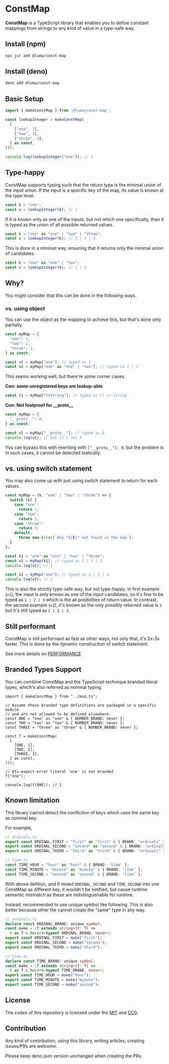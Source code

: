 # ConstMap

**ConstMap** is a TypeScript library that enables you to define constant mappings from strings to any kind of value in a type-safe way.

## Install (npm)

```sh
npx jsr add @luma/const-map
```

## Install (deno)

```sh
deno add @luma/const-map
```

## Basic Setup

```typescript
import { makeConstMap } from '@luma/const-map';

const lookupInteger = makeConstMap(
  [
    ["one", 1],
    ["two", 2],
    ["three", 3],
  ] as const,
)();

console.log(lookupInteger("one")); // 1
```

## Type-happy

ConstMap supports typing such that the return type is the minimal union of the input union.
If the input is a specific key of the map, its value is known at the type level.


```typescript
const k = "one";
const v = lookupInteger(k); // 1
```

If it is known only as one of the inputs, but not which one specifically, then it is typed as the union of all possible returned values.

```typescript
const k = "one" as "one" | "two" | "three";
const v = lookupInteger(k); // 1 | 2 | 3
```

This is done in a minimal way, ensuring that it returns only the minimal union of candidates.

```typescript
const k = "one" as "one" | "two";
const v = lookupInteger(k); // 1 | 2
```

## Why?

You might consider that this can be done in the following ways.

### vs. using object

You can use the object as the mapping to achieve this, but that's done only partially.

```typescript
const myMap = {
  "one": 1,
  "two": 2,
  "three": 3,
} as const;

const v1 = myMap["one"]; // typed as 1
const v2 = myMap["one" as "one" | "two"]; // typed as 1 | 2
```

This seems working well, but there're some corner cases.

**Con: some unregistered keys are lookup-able**

```typescript
const c1 = myMap["toString"]; // typed as () => string
```

**Con: Not foolproof for \_\_proto\_\_**

```typescript
const myMap = {
  "__proto__": 0,
} as const;

const v1 = myMap["__proto__"]; // typed as 0
console.log(v1); // but it's not 0
```

You can bypass this with rewriting with `["__proto__"]: 0`, but the problem is in such cases, it cannot be detected statically.


## vs. using switch statement

You may also come up with just using switch statement to return for each values.

```ts
const myMap = (k: "one" | "two" | "three") => {
  switch (k) {
    case "one":
      return 1;
    case "two":
      return 2;
    case "three":
      return 3;
    default:
      throw new Error(`Key "${k}" not found in the map`);
  }
};

const k1 = "one" as "one" | "two" | "three";
const v1 = myMap(k1); // typed as 1 | 2 | 3
console.log(v1); // 1

const v2 = myMap("one"); // typed as 1 | 2 | 3
console.log(v2); // 1
```

This is also the strictly type-safe way, but not type-happy.
In first example (`v1`), the input is only known as one of the input candidates, so it's fine to be typed as `1 | 2 | 3` which is the all posibilities of return value.
In contrast, the second example (`v2`), it's known as the only possibly returned value is `1` but it's still typed as `1 | 2 | 3`.

## Still performant

ConstMap is still performant as fast as other ways, not only that, it's 2x-3x faster.
This is done by the dynamic construction of switch statement.

See more details on [PERFORMANCE](./PERFORMANCE.md)

## Branded Types Support

You can combine ConstMap and the TypeScript technique branded literal types, which's also referred as nominal typing.

```
import { makeConstMap } from "../mod.ts";

// Assume these branded type definitions are packaged in a specific module
// and are not allowed to be defined elsewhere.
const ONE = "one" as "one" & { NUMBER_BRAND: never };
const TWO = "two" as "two" & { NUMBER_BRAND: never };
const THREE = "three" as "three" & { NUMBER_BRAND: never };

const f = makeConstMap(
  [
    [ONE, 1],
    [TWO, 2],
    [THREE, 3],
  ] as const,
)();

// @ts-expect-error literal 'one' is not branded
f("one");

console.log(f(ONE)); // 1
```

## Known limitation

This library cannot detect the confliction of keys which uses the same key as nominal key.

For example,

```ts
// ordinals.ts
export const ORDINAL_FIRST = "first" as "first" & { BRAND: "ordinals" };
export const ORDINAL_SECOND = "second" as "second" & { BRAND: "ordinals" };
export const ORDINAL_THIRD = "third" as "third" & { BRAND: "ordinals" };

// time.ts
const TIME_HOUR = "hour" as "hour" & { BRAND: 'time' };
const TIME_MINUTE = "minute" as "minute" & { BRAND: 'time' };
const TIME_SECOND = "second" as "second" & { BRAND: 'time' };
```

With above defition, and if mixed `ORDINAL_SECOND` and `TIME_SECOND` into one ConstMap as different key, it wouldn't be notified, but cause runtime semantic mismatch as these are indistinguishable for runtime.

Instead, recommended to use unique symbol like following. This is also better because other file cannot create the "same" type in any way.

```ts
// ordinals.ts
declare const ORDINAL_BRAND: unique symbol;
const make = <T extends string>(t: T) =>
  t as T & Record<typeof ORDINAL_BRAND, never>;
export const ORDINAL_FIRST = make("first");
export const ORDINAL_SECOND = make("second");
export const ORDINAL_THIRD = make("third");

// time.ts
declare const TIME_BRAND: unique symbol;
const make = <T extends string>(t: T) =>
  t as T & Record<typeof TIME_BRAND, never>;
export const TIME_HOUR = make("hour");
export const TIME_MINUTE = make("minute");
export const TIME_SECOND = make("second");
```

## License

The codes of this repository is licensed under the [MIT](https://github.com/LumaKernel/const-map-ts?tab=MIT-2-ov-file) and [CC0](https://github.com/LumaKernel/const-map-ts?tab=CC0-1.0-1-ov-file).

## Contribution

Any kind of contribution, using this library, writing articles, creating issues/PRs are welcome.

Please keep deno.json version unchanged when creating the PRs.
